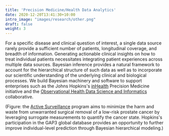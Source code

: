 ```yaml
---
title: 'Precision Medicine/Health Data Analytics'
date: 2020-12-20T13:41:30+10:00
intro_image: "images/research/other.png"
draft: false
weight: 3
---
```


For a specific disease and clinical question of interest, a single data source rarely provide a sufficient number of patients, longitudinal coverage, and breadth of information. Generating actionable clinical insights on how to treat individual patients necessitates integrating patient experiences across multiple data sources. Bayesian inference provides a natural framework to account for the hierarchical structure of such data as well as to incorporate our scientific understanding of the underlying clinical and biological processes. We build Bayesian machinery and software to support enterprises such as the Johns Hopkins's [inHealth](https://www.hopkinsmedicine.org/inhealth/) Precision Medicine initiative and the [Observational Health Data Science and Informatics](https://ohdsi.org/) collaborative.

(Figure: the [Active Surveillance](https://tic.jh.edu/work/active-care/) program aims to minimize the harm and waste from unwarranted surgical removal of a low-risk prostate cancer by leveraging surrogate measurements to quantify the cancer state. Hopkins's participation in the GAP3 global database provides an opportunity to further improve individual-level prediction through Bayesian hierarchical modeling.)
